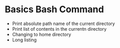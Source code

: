# Basics Bash Command

- Print absolute path name of the current directory
- Print list of contents in the currentn directory
- Changing to home directory
- Long listing
